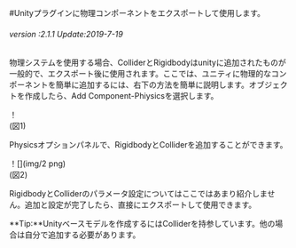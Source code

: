 #Unityプラグインに物理コンポーネントをエクスポートして使用します。

###### *version :2.1.1   Update:2019-7-19*

物理システムを使用する場合、ColliderとRigidbodyはunityに追加されたものが一般的で、エクスポート後に使用されます。ここでは、ユニティに物理的なコンポーネントを簡単に追加するには、右下の方法を簡単に説明します。オブジェクトを作成したら、Add Component-Phiysicsを選択します。

！[](img/1.png)<br/>(図1)

Physicsオプションパネルで、RigidbodyとColliderを追加することができます。

！[](img/2 png)<br/>(図2)

RigidbodyとColliderのパラメータ設定についてはここではあまり紹介しません。追加と設定が完了したら、直接にエクスポートして使用できます。

**Tip:**Unityベースモデルを作成するにはColliderを持参しています。他の場合は自分で追加する必要があります。

